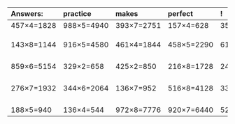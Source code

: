| Answers: | practice | makes | perfect | ! |
| :--- | :--- | :--- | :--- | :--- |
| 457×4=1828 | 988×5=4940 | 393×7=2751 | 157×4=628 | 357×2=714 | 
|   |   |   |   |   | 
|   |   |   |   |   | 
|   |   |   |   |   | 
| 143×8=1144 | 916×5=4580 | 461×4=1844 | 458×5=2290 | 616×5=3080 | 
|   |   |   |   |   | 
|   |   |   |   |   | 
|   |   |   |   |   | 
|   |   |   |   |   | 
| 859×6=5154 | 329×2=658 | 425×2=850 | 216×8=1728 | 245×3=735 | 
|   |   |   |   |   | 
|   |   |   |   |   | 
|   |   |   |   |   | 
|   |   |   |   |   | 
| 276×7=1932 | 344×6=2064 | 136×7=952 | 516×8=4128 | 337×3=1011 | 
|   |   |   |   |   | 
|   |   |   |   |   | 
|   |   |   |   |   | 
|   |   |   |   |   | 
| 188×5=940 | 136×4=544 | 972×8=7776 | 920×7=6440 | 526×7=3682 | 
